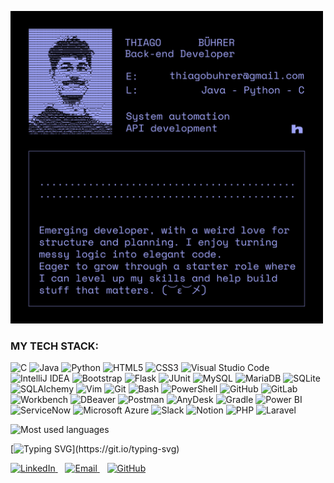 <p align="left">
  <img src="images/github_prof.jpg" alt="Profile" width="500">
</p>

<div align="left">

### MY TECH STACK:

![C](https://img.shields.io/badge/C-000000?style=for-the-badge&logo=c&logoColor=9ea3f8)
![Java](https://img.shields.io/badge/Java-000000?style=for-the-badge&logo=java&logoColor=9ea3f8)
![Python](https://img.shields.io/badge/Python-000000?style=for-the-badge&logo=python&logoColor=9ea3f8)
![HTML5](https://img.shields.io/badge/HTML5-000000?style=for-the-badge&logo=html5&logoColor=9ea3f8)
![CSS3](https://img.shields.io/badge/CSS3-000000?style=for-the-badge&logo=css3&logoColor=9ea3f8)
![Visual Studio Code](https://img.shields.io/badge/Visual_Studio_Code-000000?style=for-the-badge&logo=visual-studio-code&logoColor=9ea3f8)
![IntelliJ IDEA](https://img.shields.io/badge/IntelliJ_IDEA-000000?style=for-the-badge&logo=intellij-idea&logoColor=9ea3f8)
![Bootstrap](https://img.shields.io/badge/Bootstrap-000000?style=for-the-badge&logo=bootstrap&logoColor=9ea3f8)
![Flask](https://img.shields.io/badge/Flask-000000?style=for-the-badge&logo=flask&logoColor=9ea3f8)
![JUnit](https://img.shields.io/badge/JUnit-000000?style=for-the-badge&logo=junit5&logoColor=9ea3f8)
![MySQL](https://img.shields.io/badge/MySQL-000000?style=for-the-badge&logo=mysql&logoColor=9ea3f8)
![MariaDB](https://img.shields.io/badge/MariaDB-000000?style=for-the-badge&logo=mariadb&logoColor=9ea3f8)
![SQLite](https://img.shields.io/badge/SQLite-000000?style=for-the-badge&logo=sqlite&logoColor=9ea3f8)
![SQLAlchemy](https://img.shields.io/badge/SQLAlchemy-000000?style=for-the-badge&logo=sqlalchemy&logoColor=9ea3f8)
![Vim](https://img.shields.io/badge/Vim-000000?style=for-the-badge&logo=vim&logoColor=9ea3f8)
![Git](https://img.shields.io/badge/Git-000000?style=for-the-badge&logo=git&logoColor=9ea3f8)
![Bash](https://img.shields.io/badge/Bash-000000?style=for-the-badge&logo=gnu-bash&logoColor=9ea3f8)
![PowerShell](https://img.shields.io/badge/PowerShell-000000?style=for-the-badge&logo=powershell&logoColor=9ea3f8)
![GitHub](https://img.shields.io/badge/GitHub-000000?style=for-the-badge&logo=github&logoColor=9ea3f8)
![GitLab](https://img.shields.io/badge/GitLab-000000?style=for-the-badge&logo=gitlab&logoColor=9ea3f8)
![Workbench](https://img.shields.io/badge/MySQL_Workbench-000000?style=for-the-badge&logo=mysql&logoColor=9ea3f8)
![DBeaver](https://img.shields.io/badge/DBeaver-000000?style=for-the-badge&logo=dbeaver&logoColor=9ea3f8)
![Postman](https://img.shields.io/badge/Postman-000000?style=for-the-badge&logo=postman&logoColor=9ea3f8)
![AnyDesk](https://img.shields.io/badge/AnyDesk-000000?style=for-the-badge&logo=anydesk&logoColor=9ea3f8)
![Gradle](https://img.shields.io/badge/Gradle-000000?style=for-the-badge&logo=gradle&logoColor=9ea3f8)
![Power BI](https://img.shields.io/badge/PowerBI-000000?style=for-the-badge&logo=powerbi&logoColor=9ea3f8)
![ServiceNow](https://img.shields.io/badge/ServiceNow-000000?style=for-the-badge&logo=servicenow&logoColor=9ea3f8)
![Microsoft Azure](https://img.shields.io/badge/Azure-000000?style=for-the-badge&logo=microsoft-azure&logoColor=9ea3f8)
![Slack](https://img.shields.io/badge/Slack-000000?style=for-the-badge&logo=slack&logoColor=9ea3f8)
![Notion](https://img.shields.io/badge/Notion-000000?style=for-the-badge&logo=notion&logoColor=9ea3f8)
![PHP](https://img.shields.io/badge/PHP-000000?style=for-the-badge&logo=php&logoColor=9ea3f8)
![Laravel](https://img.shields.io/badge/Laravel-000000?style=for-the-badge&logo=laravel&logoColor=9ea3f8)<br>

</div>

<img src="https://github-readme-stats2-olive.vercel.app/api/top-langs/?username=ThiagoBuhrer&langs_count=6&card_width=500&bg_color=000000&title_color=9ea3f8&text_color=9ea3f8&icon_color=9ea3f8&border_color=000000&hide_border=true&layout=compact" alt="Most used languages" width="500">


[![Typing SVG](https://readme-typing-svg.demolab.com?font=Space+Mono&size=15&duration=4000&pause=1000&color=9EA3F8&background=000000&vCenter=true&width=500&lines=Ideas+to+share%3F+Get+in+touch+below..)](https://git.io/typing-svg)

<p align="left">
  <!-- LinkedIn Badge -->
  <a href="https://www.linkedin.com/in/thiago-b%C3%BChrer-7269511a3/" target="_blank" rel="noopener">
    <img src="https://img.shields.io/badge/LinkedIn-%239ea3f8?style=for-the-badge&logo=linkedin&logoColor=white" height="30" alt="LinkedIn"/>
  </a>
  &nbsp;&nbsp;
  <!-- Email -->
  <a href="mailto:thiagobuhrer@gmail.com">
    <img src="https://cdn.simpleicons.org/gmail/9ea3f8" height="30" alt="Email"/>
  </a>
  &nbsp;&nbsp;
  <!-- GitHub -->
  <a href="https://github.com/thiagobuhrer" target="_blank" rel="noopener">
    <img src="https://cdn.simpleicons.org/github/9ea3f8" height="30" alt="GitHub"/>
  </a>
</p>

